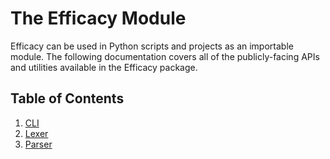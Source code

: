 # The Efficacy Module

Efficacy can be used in Python scripts and projects as an importable module. The following documentation covers all of the publicly-facing APIs and utilities available in the Efficacy package.

## Table of Contents

1. [CLI](./00-cli.md)
2. [Lexer](./01-lexer.md)
3. [Parser](./02-parser.md)